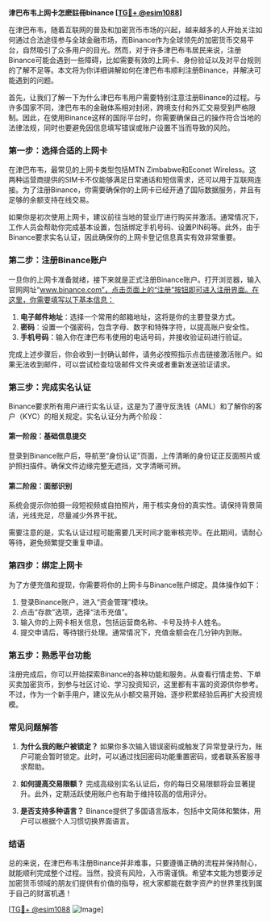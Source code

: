 **津巴布韦上网卡怎麽註冊binance [[TG💪+ @esim1088](https://t.me/s/esim1088)]**

在津巴布韦，随着互联网的普及和加密货币市场的兴起，越来越多的人开始关注如何通过合法途径参与全球金融市场，而Binance作为全球领先的加密货币交易平台，自然吸引了众多用户的目光。然而，对于许多津巴布韦居民来说，注册Binance可能会遇到一些障碍，比如需要有效的上网卡、身份验证以及对平台规则的了解不足等。本文将为你详细讲解如何在津巴布韦顺利注册Binance，并解决可能遇到的问题。

首先，让我们了解一下为什么津巴布韦用户需要特别注意注册Binance的过程。与许多国家不同，津巴布韦的金融体系相对封闭，跨境支付和外汇交易受到严格限制。因此，在使用Binance这样的国际平台时，你需要确保自己的操作符合当地的法律法规，同时也要避免因信息填写错误或账户设置不当而导致的风险。

### **第一步：选择合适的上网卡**

在津巴布韦，最常见的上网卡类型包括MTN Zimbabwe和Econet Wireless。这两种运营商提供的SIM卡不仅能够满足日常通话和短信需求，还可以用于互联网连接。为了注册Binance，你需要确保你的上网卡已经开通了国际数据服务，并且有足够的余额支持在线交易。

如果你是初次使用上网卡，建议前往当地的营业厅进行购买并激活。通常情况下，工作人员会帮助你完成基本设置，包括绑定手机号码、设置PIN码等。此外，由于Binance要求实名认证，因此确保你的上网卡登记信息真实有效非常重要。

### **第二步：注册Binance账户**

一旦你的上网卡准备就绪，接下来就是正式注册Binance账户。打开浏览器，输入官网网址“www.binance.com”，点击页面上的“注册”按钮即可进入注册界面。在这里，你需要填写以下基本信息：

1. **电子邮件地址**：选择一个常用的邮箱地址，这将是你的主要登录方式。
2. **密码**：设置一个强密码，包含字母、数字和特殊字符，以提高账户安全性。
3. **手机号码**：输入你在津巴布韦使用的电话号码，并接收验证码进行验证。

完成上述步骤后，你会收到一封确认邮件，请务必按照指示点击链接激活账户。如果无法收到邮件，可以尝试检查垃圾邮件文件夹或者重新发送验证请求。

### **第三步：完成实名认证**

Binance要求所有用户进行实名认证，这是为了遵守反洗钱（AML）和了解你的客户（KYC）的相关规定。实名认证分为两个阶段：

#### **第一阶段：基础信息提交**
登录到Binance账户后，导航至“身份认证”页面，上传清晰的身份证正反面照片或护照扫描件。确保文件边缘完整无遮挡，文字清晰可辨。

#### **第二阶段：面部识别**
系统会提示你拍摄一段短视频或自拍照片，用于核实身份的真实性。请保持背景简洁，光线充足，尽量减少外界干扰。

需要注意的是，实名认证过程可能需要几天时间才能审核完毕。在此期间，请耐心等待，避免频繁提交重复申请。

### **第四步：绑定上网卡**

为了方便充值和提现，你需要将你的上网卡与Binance账户绑定。具体操作如下：

1. 登录Binance账户，进入“资金管理”模块。
2. 点击“存款”选项，选择“法币充值”。
3. 输入你的上网卡相关信息，包括运营商名称、卡号及持卡人姓名。
4. 提交申请后，等待银行处理。通常情况下，充值金额会在几分钟内到账。

### **第五步：熟悉平台功能**

注册完成后，你可以开始探索Binance的各种功能和服务。从查看行情走势、下单买卖加密货币，到参与社区讨论、学习投资知识，这里都有丰富的资源供你参考。不过，作为一个新手用户，建议先从小额交易开始，逐步积累经验后再扩大投资规模。

### **常见问题解答**

1. **为什么我的账户被锁定？**
   如果你多次输入错误密码或触发了异常登录行为，账户可能会暂时锁定。此时，可以通过找回密码功能重置密码，或者联系客服寻求帮助。

2. **如何提高交易限额？**
   完成高级别实名认证后，你的每日交易限额将会显著提升。此外，定期活跃使用账户也有助于维持较高的信用评分。

3. **是否支持多种语言？**
   Binance提供了多国语言版本，包括中文简体和繁体，用户可以根据个人习惯切换界面语言。

### **结语**

总的来说，在津巴布韦注册Binance并非难事，只要遵循正确的流程并保持耐心，就能顺利完成整个过程。当然，投资有风险，入市需谨慎。希望本文能为想要涉足加密货币领域的朋友们提供有价值的指导，祝大家都能在数字资产的世界里找到属于自己的财富机遇！

[[TG💪+ @esim1088](https://t.me/s/esim1088) ![Image](https://i.postimg.cc/4NQfJmqS/Snipaste-2025-05-13-00-14-12.png)]